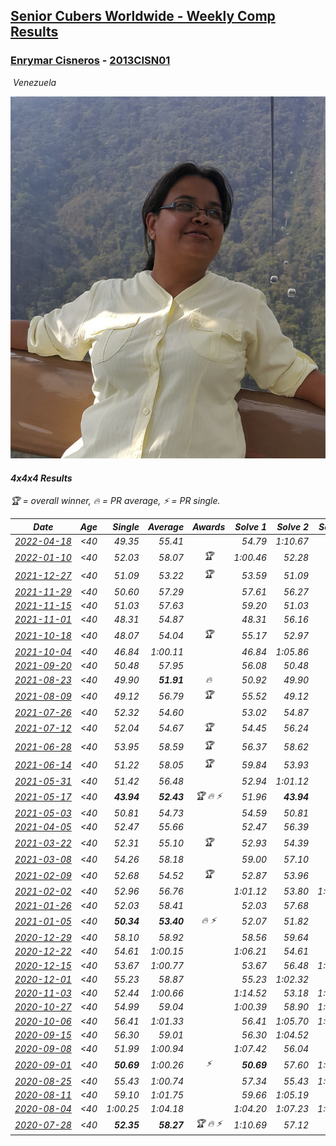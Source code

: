 <style>table {white-space: nowrap;}</style>
<link rel="stylesheet" type="text/css" href="/scw-comp/css/flags.css" />

## [Senior Cubers Worldwide - Weekly Comp Results](/scw-comp/results/)
### [Enrymar Cisneros](README.md) - [2013CISN01](https://www.worldcubeassociation.org/persons/2013CISN01?event=444)

<i class="flag flag-VE" />&nbsp;Venezuela

![Enrymar Cisneros](1530205432.jpg)

#### 4x4x4 Results

<span style="white-space: nowrap;">🏆 = overall winner</span>, <span style="white-space: nowrap;">🔥 = PR average</span>, <span style="white-space: nowrap;">⚡ = PR single</span>.

| Date | Age | Single | Average | Awards | Solve 1 | Solve 2 | Solve 3 | Solve 4 | Solve 5 | Video |
| :--: | :--: | --: | --: | :--: | --: | --: | --: | --: | --: | :-- |
| [2022-04-18](../../results/2022-04-18/444.md) | <40 | 49.35 | 55.41 |  | 54.79 | 1:10.67 | 49.35 | 56.88 | 54.56 | [Desktop](https://www.facebook.com/events/651121915952604/permalink/659528895111906) / [Mobile](https://m.facebook.com/events/651121915952604?view=permalink&id=659528895111906) |
| [2022-01-10](../../results/2022-01-10/444.md) | <40 | 52.03 | 58.07 | 🏆 | 1:00.46 | 52.28 | 52.03 | 1:01.47 | 1:02.06 | [Desktop](https://www.facebook.com/events/895021754505723/permalink/902706730403892) / [Mobile](https://m.facebook.com/events/895021754505723?view=permalink&id=902706730403892) |
| [2021-12-27](../../results/2021-12-27/444.md) | <40 | 51.09 | 53.22 | 🏆 | 53.59 | 51.09 | 52.06 | 54.00 | 1:06.77 | [Desktop](https://www.facebook.com/events/364077578855426/permalink/371693138093870) / [Mobile](https://m.facebook.com/events/364077578855426?view=permalink&id=371693138093870) |
| [2021-11-29](../../results/2021-11-29/444.md) | <40 | 50.60 | 57.29 |  | 57.61 | 56.27 | 57.98 | 1:03.95 | 50.60 | [Desktop](https://www.facebook.com/events/293852429335502/permalink/302405575146854) / [Mobile](https://m.facebook.com/events/293852429335502?view=permalink&id=302405575146854) |
| [2021-11-15](../../results/2021-11-15/444.md) | <40 | 51.03 | 57.63 |  | 59.20 | 51.03 | 54.63 | 59.07 | 1:00.35 | [Desktop](https://www.facebook.com/events/1073199523496198/permalink/1081410432675107) / [Mobile](https://m.facebook.com/events/1073199523496198?view=permalink&id=1081410432675107) |
| [2021-11-01](../../results/2021-11-01/444.md) | <40 | 48.31 | 54.87 |  | 48.31 | 56.16 | 52.64 | 55.82 | 58.96 | [Desktop](https://www.facebook.com/events/1122485874951081/permalink/1131306014069067) / [Mobile](https://m.facebook.com/events/1122485874951081?view=permalink&id=1131306014069067) |
| [2021-10-18](../../results/2021-10-18/444.md) | <40 | 48.07 | 54.04 | 🏆 | 55.17 | 52.97 | 56.53 | 48.07 | 53.97 | [Desktop](https://www.facebook.com/events/917344582209340/permalink/927186794558452) / [Mobile](https://m.facebook.com/events/917344582209340?view=permalink&id=927186794558452) |
| [2021-10-04](../../results/2021-10-04/444.md) | <40 | 46.84 | 1:00.11 |  | 46.84 | 1:05.86 | 59.82 | 1:05.14 | 55.38 | [Desktop](https://www.facebook.com/events/150603127207792/permalink/158816103053161) / [Mobile](https://m.facebook.com/events/150603127207792?view=permalink&id=158816103053161) |
| [2021-09-20](../../results/2021-09-20/444.md) | <40 | 50.48 | 57.95 |  | 56.08 | 50.48 | 54.13 | 1:05.40 | 1:03.63 | [Desktop](https://www.facebook.com/events/4223726381008841/permalink/4268914799823332) / [Mobile](https://m.facebook.com/events/4223726381008841?view=permalink&id=4268914799823332) |
| [2021-08-23](../../results/2021-08-23/444.md) | <40 | 49.90 | **51.91** | 🔥 | 50.92 | 49.90 | 52.64 | 1:00.87 | 52.16 | [Desktop](https://www.facebook.com/events/1108693076205590/permalink/1117204518687779) / [Mobile](https://m.facebook.com/events/1108693076205590?view=permalink&id=1117204518687779) |
| [2021-08-09](../../results/2021-08-09/444.md) | <40 | 49.12 | 56.79 | 🏆 | 55.52 | 49.12 | 55.92 | 1:01.63 | 58.93 | [Desktop](https://www.facebook.com/events/2863148610663733/permalink/2872984183013509) / [Mobile](https://m.facebook.com/events/2863148610663733?view=permalink&id=2872984183013509) |
| [2021-07-26](../../results/2021-07-26/444.md) | <40 | 52.32 | 54.60 |  | 53.02 | 54.87 | 52.32 | 1:00.33 | 55.91 | [Desktop](https://www.facebook.com/events/210838191047415/permalink/221291673335400) / [Mobile](https://m.facebook.com/events/210838191047415?view=permalink&id=221291673335400) |
| [2021-07-12](../../results/2021-07-12/444.md) | <40 | 52.04 | 54.67 | 🏆 | 54.45 | 56.24 | 57.93 | 53.31 | 52.04 | [Desktop](https://www.facebook.com/events/3019269651530977/permalink/3055818344542774) / [Mobile](https://m.facebook.com/events/3019269651530977?view=permalink&id=3055818344542774) |
| [2021-06-28](../../results/2021-06-28/444.md) | <40 | 53.95 | 58.59 | 🏆 | 56.37 | 58.62 | 53.95 | 1:00.79 | 1:01.93 | [Desktop](https://www.facebook.com/events/248738199926629/permalink/256264782507304) / [Mobile](https://m.facebook.com/events/248738199926629?view=permalink&id=256264782507304) |
| [2021-06-14](../../results/2021-06-14/444.md) | <40 | 51.22 | 58.05 | 🏆 | 59.84 | 53.93 | 51.22 | 1:00.39 | 1:01.93 | [Desktop](https://www.facebook.com/events/833966864162581/permalink/842464873312780) / [Mobile](https://m.facebook.com/events/833966864162581?view=permalink&id=842464873312780) |
| [2021-05-31](../../results/2021-05-31/444.md) | <40 | 51.42 | 56.48 |  | 52.94 | 1:01.12 | 51.42 | 56.36 | 1:00.14 | [Desktop](https://www.facebook.com/events/1677723082618127/permalink/1684132855310483) / [Mobile](https://m.facebook.com/events/1677723082618127?view=permalink&id=1684132855310483) |
| [2021-05-17](../../results/2021-05-17/444.md) | <40 | **43.94** | **52.43** | 🏆 🔥 ⚡ | 51.96 | **43.94** | 56.27 | 49.07 | 1:04.87 | [Desktop](https://www.facebook.com/events/373354890741855/permalink/379315243479153) / [Mobile](https://m.facebook.com/events/373354890741855?view=permalink&id=379315243479153) |
| [2021-05-03](../../results/2021-05-03/444.md) | <40 | 50.81 | 54.73 |  | 54.59 | 50.81 | 57.96 | 53.34 | 56.27 | [Desktop](https://www.facebook.com/events/158701836186375/permalink/164234318966460) / [Mobile](https://m.facebook.com/events/158701836186375?view=permalink&id=164234318966460) |
| [2021-04-05](../../results/2021-04-05/444.md) | <40 | 52.47 | 55.66 |  | 52.47 | 56.39 | 53.35 | 57.24 | 1:04.44 | [Desktop](https://www.facebook.com/events/2619499895016321/permalink/2629279060705071) / [Mobile](https://m.facebook.com/events/2619499895016321?view=permalink&id=2629279060705071) |
| [2021-03-22](../../results/2021-03-22/444.md) | <40 | 52.31 | 55.10 | 🏆 | 52.93 | 54.39 | 57.99 | 52.31 | 1:20.24 | [Desktop](https://www.facebook.com/events/2537500386546221/permalink/2546950388934554) / [Mobile](https://m.facebook.com/events/2537500386546221?view=permalink&id=2546950388934554) |
| [2021-03-08](../../results/2021-03-08/444.md) | <40 | 54.26 | 58.18 |  | 59.00 | 57.10 | 54.26 | 58.60 | 58.85 | [Desktop](https://www.facebook.com/events/161142189072151/permalink/167583341761369) / [Mobile](https://m.facebook.com/events/161142189072151?view=permalink&id=167583341761369) |
| [2021-02-09](../../results/2021-02-09/444.md) | <40 | 52.68 | 54.52 | 🏆 | 52.87 | 53.96 | 52.68 | 59.87 | 56.74 | [Desktop](https://www.facebook.com/events/1072787469872680/permalink/1077006539450773) / [Mobile](https://m.facebook.com/events/1072787469872680?view=permalink&id=1077006539450773) |
| [2021-02-02](../../results/2021-02-02/444.md) | <40 | 52.96 | 56.76 |  | 1:01.12 | 53.80 | 1:00.82 | 55.65 | 52.96 | [Desktop](https://www.facebook.com/events/419241732746821/permalink/422750969062564) / [Mobile](https://m.facebook.com/events/419241732746821?view=permalink&id=422750969062564) |
| [2021-01-26](../../results/2021-01-26/444.md) | <40 | 52.03 | 58.41 |  | 52.03 | 57.68 | 59.44 | 1:01.90 | 58.12 | [Desktop](https://www.facebook.com/events/886756952081472/permalink/890875725002928) / [Mobile](https://m.facebook.com/events/886756952081472?view=permalink&id=890875725002928) |
| [2021-01-05](../../results/2021-01-05/444.md) | <40 | **50.34** | **53.40** | 🔥 ⚡ | 52.07 | 51.82 | 56.32 | **50.34** | DNF | [Desktop](https://www.facebook.com/events/438895340619582/permalink/443017793540670) / [Mobile](https://m.facebook.com/events/438895340619582?view=permalink&id=443017793540670) |
| [2020-12-29](../../results/2020-12-29/444.md) | <40 | 58.10 | 58.92 |  | 58.56 | 59.64 | 58.10 | 58.56 | 1:05.79 | [Desktop](https://www.facebook.com/events/1086076581855919/permalink/1089744141489163) / [Mobile](https://m.facebook.com/events/1086076581855919?view=permalink&id=1089744141489163) |
| [2020-12-22](../../results/2020-12-22/444.md) | <40 | 54.61 | 1:00.15 |  | 1:06.21 | 54.61 | 55.54 | 58.76 | 1:06.15 | [Desktop](https://www.facebook.com/events/202563571576862/permalink/208000081033211) / [Mobile](https://m.facebook.com/events/202563571576862?view=permalink&id=208000081033211) |
| [2020-12-15](../../results/2020-12-15/444.md) | <40 | 53.67 | 1:00.77 |  | 53.67 | 56.48 | 1:03.61 | 1:02.23 | 1:07.99 | [Desktop](https://www.facebook.com/events/380879093195746/permalink/384633492820306) / [Mobile](https://m.facebook.com/events/380879093195746?view=permalink&id=384633492820306) |
| [2020-12-01](../../results/2020-12-01/444.md) | <40 | 55.23 | 58.87 |  | 55.23 | 1:02.32 | 58.41 | 1:00.91 | 57.29 | [Desktop](https://www.facebook.com/events/1067911153659963/permalink/1072459606538451) / [Mobile](https://m.facebook.com/events/1067911153659963?view=permalink&id=1072459606538451) |
| [2020-11-03](../../results/2020-11-03/444.md) | <40 | 52.44 | 1:00.66 |  | 1:14.52 | 53.18 | 1:09.39 | 52.44 | 59.40 | [Desktop](https://www.facebook.com/events/391709741873523/permalink/397208251323672) / [Mobile](https://m.facebook.com/events/391709741873523?view=permalink&id=397208251323672) |
| [2020-10-27](../../results/2020-10-27/444.md) | <40 | 54.99 | 59.04 |  | 1:00.39 | 58.90 | 1:03.52 | 57.83 | 54.99 | [Desktop](https://www.facebook.com/events/1621959871298390/permalink/1628678960626481) / [Mobile](https://m.facebook.com/events/1621959871298390?view=permalink&id=1628678960626481) |
| [2020-10-06](../../results/2020-10-06/444.md) | <40 | 56.41 | 1:01.33 |  | 56.41 | 1:05.70 | 1:02.96 | 1:01.57 | 59.47 | [Desktop](https://www.facebook.com/events/2766581680255939/permalink/2772796936301080) / [Mobile](https://m.facebook.com/events/2766581680255939?view=permalink&id=2772796936301080) |
| [2020-09-15](../../results/2020-09-15/444.md) | <40 | 56.30 | 59.01 |  | 56.30 | 1:04.52 | 59.30 | 59.45 | 58.28 | [Desktop](https://www.facebook.com/events/655903882008117/permalink/661018164830022) / [Mobile](https://m.facebook.com/events/655903882008117?view=permalink&id=661018164830022) |
| [2020-09-08](../../results/2020-09-08/444.md) | <40 | 51.99 | 1:00.94 |  | 1:07.42 | 56.04 | 59.35 | 1:12.46 | 51.99 | [Desktop](https://www.facebook.com/events/342884623427933/permalink/347790779603984) / [Mobile](https://m.facebook.com/events/342884623427933?view=permalink&id=347790779603984) |
| [2020-09-01](../../results/2020-09-01/444.md) | <40 | **50.69** | 1:00.26 | ⚡ | **50.69** | 57.60 | 1:05.78 | 1:03.80 | 59.37 | [Desktop](https://www.facebook.com/events/987180995036806/permalink/992565827831656) / [Mobile](https://m.facebook.com/events/987180995036806?view=permalink&id=992565827831656) |
| [2020-08-25](../../results/2020-08-25/444.md) | <40 | 55.43 | 1:00.74 |  | 57.34 | 55.43 | 1:06.81 | 58.07 | 1:11.35 | [Desktop](https://www.facebook.com/events/375269430142971/permalink/379975593005688) / [Mobile](https://m.facebook.com/events/375269430142971?view=permalink&id=379975593005688) |
| [2020-08-11](../../results/2020-08-11/444.md) | <40 | 59.10 | 1:01.75 |  | 59.66 | 1:05.19 | 59.10 | 1:06.61 | 1:00.41 | [Desktop](https://www.facebook.com/events/1112228215845470/permalink/1117927325275559) / [Mobile](https://m.facebook.com/events/1112228215845470?view=permalink&id=1117927325275559) |
| [2020-08-04](../../results/2020-08-04/444.md) | <40 | 1:00.25 | 1:04.18 |  | 1:04.20 | 1:07.23 | 1:00.25 | 1:01.10 | 1:09.31 | [Desktop](https://www.facebook.com/events/770016233779888/permalink/775839526530892) / [Mobile](https://m.facebook.com/events/770016233779888?view=permalink&id=775839526530892) |
| [2020-07-28](../../results/2020-07-28/444.md) | <40 | **52.35** | **58.27** | 🏆 🔥 ⚡ | 1:10.69 | 57.12 | 58.48 | 59.20 | **52.35** | [Desktop](https://www.facebook.com/events/299658408049797/permalink/303479464334358) / [Mobile](https://m.facebook.com/events/299658408049797?view=permalink&id=303479464334358) |


<!-- Global site tag (gtag.js) - Google Analytics -->
<script async src="https://www.googletagmanager.com/gtag/js?id=UA-86348435-3"></script>
<script>window.dataLayer = window.dataLayer || []; function gtag() {dataLayer.push(arguments);} gtag('js', new Date()); gtag('config', 'UA-86348435-3');</script>
